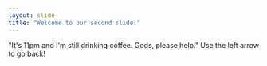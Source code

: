 ```yaml
---
layout: slide
title: "Welcome to our second slide!"
---
```

"It's 11pm and I'm still drinking coffee. Gods, please help."
Use the left arrow to go back!
